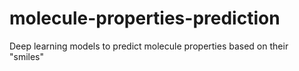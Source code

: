 # molecule-properties-prediction
Deep learning models to predict molecule properties based on their "smiles"
